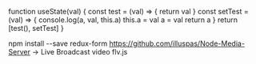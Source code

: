 function useState(val) {
    const test = (val) => {
        return val
    }
    const setTest = (val) => {
        console.log(a, val, this.a)
        this.a = val
        a = val
        return a
    }
    return [test(), setTest]
}

npm install --save redux-form
https://github.com/illuspas/Node-Media-Server -> Live Broadcast video 
flv.js 
